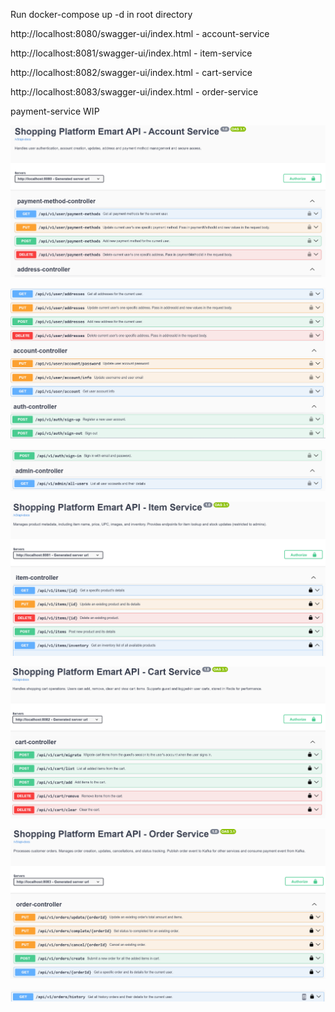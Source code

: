Run docker-compose up -d  in root directory

http://localhost:8080/swagger-ui/index.html - account-service

http://localhost:8081/swagger-ui/index.html - item-service

http://localhost:8082/swagger-ui/index.html - cart-service

http://localhost:8083/swagger-ui/index.html - order-service

payment-service WIP

![image-20250228171205899](README.assets/image-20250228171205899.png)

![image-20250228171305612](README.assets/image-20250228171305612.png)

![image-20250228171326640](README.assets/image-20250228171326640.png)

![image-20250228171217123](README.assets/image-20250228171217123.png)

![image-20250228171343585](README.assets/image-20250228171343585.png)

![image-20250228171353302](README.assets/image-20250228171353302.png)

![image-20250228171401942](README.assets/image-20250228171401942.png)